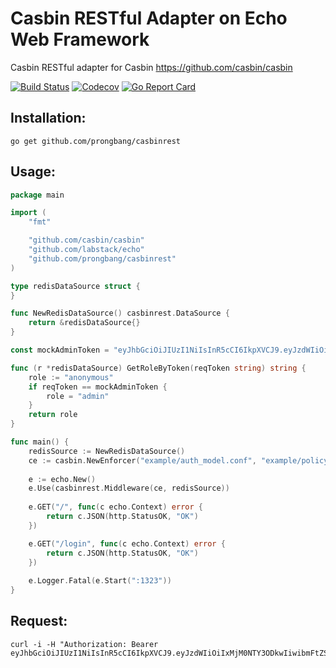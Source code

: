 # Casbin RESTful Adapter on Echo Web Framework

Casbin RESTful adapter for Casbin https://github.com/casbin/casbin

[![Build Status](http://img.shields.io/travis/prongbang/casbinrest.svg)](https://travis-ci.org/prongbang/casbinrest)
[![Codecov](https://img.shields.io/codecov/c/github/prongbang/casbinrest.svg)](https://codecov.io/gh/prongbang/casbinrest)
[![Go Report Card](https://goreportcard.com/badge/github.com/prongbang/casbinrest)](https://goreportcard.com/report/github.com/prongbang/casbinrest)

## Installation:

```
go get github.com/prongbang/casbinrest
```

## Usage:

```go
package main

import (
	"fmt"

	"github.com/casbin/casbin"
	"github.com/labstack/echo"
	"github.com/prongbang/casbinrest"
)

type redisDataSource struct {
}

func NewRedisDataSource() casbinrest.DataSource {
	return &redisDataSource{}
}

const mockAdminToken = "eyJhbGciOiJIUzI1NiIsInR5cCI6IkpXVCJ9.eyJzdWIiOiIxMjM0NTY3ODkwIiwibmFtZSI6IkpvaG4gRG9lIiwiaWF0IjoxNTE2MjM5MDIyfQ.SflKxwRJSMeKKF2QT4fwpMeJf36POk6yJV_adQssw5c"

func (r *redisDataSource) GetRoleByToken(reqToken string) string {
	role := "anonymous"
	if reqToken == mockAdminToken {
		role = "admin"
	}
	return role
}

func main() {
	redisSource := NewRedisDataSource()
	ce := casbin.NewEnforcer("example/auth_model.conf", "example/policy.csv")
	
	e := echo.New()
	e.Use(casbinrest.Middleware(ce, redisSource))
	
	e.GET("/", func(c echo.Context) error {
		return c.JSON(http.StatusOK, "OK")
	})

	e.GET("/login", func(c echo.Context) error {
		return c.JSON(http.StatusOK, "OK")
	})
	
	e.Logger.Fatal(e.Start(":1323"))
}
```

## Request:

```
curl -i -H "Authorization: Bearer eyJhbGciOiJIUzI1NiIsInR5cCI6IkpXVCJ9.eyJzdWIiOiIxMjM0NTY3ODkwIiwibmFtZSI6IkpvaG4gRG9lIiwiaWF0IjoxNTE2MjM5MDIyfQ.SflKxwRJSMeKKF2QT4fwpMeJf36POk6yJV_adQssw5c"
```